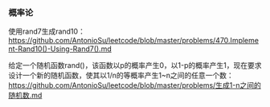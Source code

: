 ### 概率论

使用rand7生成rand10：https://github.com/AntonioSu/leetcode/blob/master/problems/470.Implement-Rand10()-Using-Rand7().md 

给定一个随机函数rand()，该函数以p的概率产生0，以1-p的概率产生1，现在要求设计一个新的随机函数，使其以1/n的等概率产生1~n之间的任意一个数：https://github.com/AntonioSu/leetcode/blob/master/problems/生成1-n之间的随机数.md
